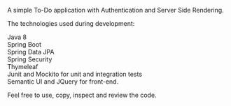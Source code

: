 A simple To-Do application with Authentication and Server Side Rendering.

The technologies used during development:

Java 8 <br/>
Spring Boot<br/>
Spring Data JPA<br/>
Spring Security<br/>
Thymeleaf<br/>
Junit and Mockito for unit and integration tests<br/>
Semantic UI and JQuery for front-end.<br/>

Feel free to use, copy, inspect and review the code.